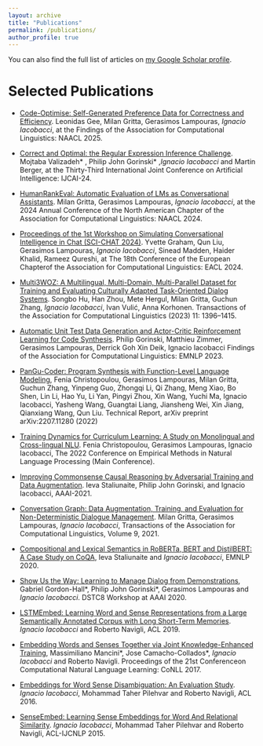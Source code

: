```yaml
---
layout: archive
title: "Publications"
permalink: /publications/
author_profile: true
---
```


You can also find the full list of articles on [my Google Scholar profile](https://scholar.google.com/citations?user=zOmsu9EAAAAJ).


Selected Publications
======

* [Code-Optimise: Self-Generated Preference Data for Correctness and Efficiency](https://aclanthology.org/2025.findings-naacl.5/). Leonidas Gee, Milan Gritta, Gerasimos Lampouras, *Ignacio Iacobacci*, at the Findings of the Association for Computational Linguistics: NAACL 2025.

* [Correct and Optimal: the Regular Expression Inference Challenge](https://www.ijcai.org/proceedings/2024/717). Mojtaba Valizadeh* , Philip John Gorinski* ,*Ignacio Iacobacci* and Martin Berger, at the Thirty-Third International Joint Conference on Artificial Intelligence: IJCAI-24.

* [HumanRankEval: Automatic Evaluation of LMs as Conversational Assistants](https://aclanthology.org/2024.naacl-long.456/). Milan Gritta, Gerasimos Lampouras, *Ignacio Iacobacci*, at the 2024 Annual Conference of the North American Chapter of the Association for Computational Linguistics: NAACL 2024.

* [Proceedings of the 1st Workshop on Simulating Conversational Intelligence in Chat (SCI-CHAT 2024)](https://aclanthology.org/2024.scichat-1.0/). Yvette Graham, Qun Liu, Gerasimos Lampouras, *Ignacio Iacobacci*, Sinead Madden, Haider Khalid, Rameez Qureshi, at The 18th Conference of the European Chapterof the Association for Computational Linguistics: EACL 2024.

* [Multi3WOZ: A Multilingual, Multi-Domain, Multi-Parallel Dataset for Training and Evaluating Culturally Adapted Task-Oriented Dialog Systems](https://direct.mit.edu/tacl/article/doi/10.1162/tacl_a_00609/118298). Songbo Hu, Han Zhou, Mete Hergul, Milan Gritta, Guchun Zhang, *Ignacio Iacobacci*, Ivan Vulić, Anna Korhonen. Transactions of the Association for Computational Linguistics (2023) 11: 1396–1415.

* [Automatic Unit Test Data Generation and Actor-Critic Reinforcement Learning for Code Synthesis](https://aclanthology.org/2023.findings-emnlp.28/). Philip Gorinski, Matthieu Zimmer, Gerasimos Lampouras, Derrick Goh Xin Deik, Ignacio Iacobacci Findings of the Association for Computational Linguistics: EMNLP 2023.

* [PanGu-Coder: Program Synthesis with Function-Level Language Modeling](https://arxiv.org/abs/2207.11280), Fenia Christopoulou, Gerasimos Lampouras, Milan Gritta, Guchun Zhang, Yinpeng Guo, Zhongqi Li, Qi Zhang, Meng Xiao, Bo Shen, Lin Li, Hao Yu, Li Yan, Pingyi Zhou, Xin Wang, Yuchi Ma, Ignacio Iacobacci, Yasheng Wang, Guangtai Liang, Jiansheng Wei, Xin Jiang, Qianxiang Wang, Qun Liu. Technical Report, arXiv preprint arXiv:2207.11280 (2022)

* [Training Dynamics for Curriculum Learning: A Study on Monolingual and Cross-lingual NLU](https://aclanthology.org/2022.emnlp-main.167/). Fenia Christopoulou, Gerasimos Lampouras, Ignacio Iacobacci, The 2022 Conference on Empirical Methods in Natural Language Processing (Main Conference).

* [Improving Commonsense Causal Reasoning by Adversarial Training and Data Augmentation](https://aaai.org/papers/13834-improving-commonsense-causal-reasoning-by-adversarial-training-and-data-augmentation/). Ieva Staliunaite, Philip John Gorinski, and Ignacio Iacobacci, AAAI-2021.

* [Conversation Graph: Data Augmentation, Training, and Evaluation for Non-Deterministic Dialogue Management](https://aclanthology.org/2021.tacl-1.3/). Milan Gritta, Gerasimos Lampouras, *Ignacio Iacobacci*, Transactions of the Association for Computational Linguistics, Volume 9, 2021.

* [Compositional and Lexical Semantics in RoBERTa, BERT and DistilBERT: A Case Study on CoQA](https://aclanthology.org/2020.emnlp-main.573/), Ieva Staliunaite and *Ignacio Iacobacci*, EMNLP 2020.

* [Show Us the Way: Learning to Manage Dialog from Demonstrations](https://arxiv.org/abs/2004.08114), Gabriel Gordon-Hall*, Philip John Gorinski*, Gerasimos Lampouras and *Ignacio Iacobacci*. DSTC8 Workshop at AAAI 2020.

* [LSTMEmbed: Learning Word and Sense Representations from a Large Semantically Annotated Corpus with Long Short-Term Memories](https://aclanthology.org/P19-1165/). *Ignacio Iacobacci* and Roberto Navigli, ACL 2019.

* [Embedding Words and Senses Together via Joint Knowledge-Enhanced Training](https://aclanthology.org/K17-1012/), Massimiliano Mancini*, Jose Camacho-Collados*, *Ignacio Iacobacci* and Roberto Navigli. Proceedings of the 21st Conferenceon Computational Natural Language Learning: CoNLL 2017.

* [Embeddings for Word Sense Disambiguation: An Evaluation Study](https://aclanthology.org/P16-1085/). *Ignacio Iacobacci*, Mohammad Taher Pilehvar and Roberto Navigli, ACL 2016.

* [SenseEmbed: Learning Sense Embeddings for Word And Relational Similarity](https://aclanthology.org/P15-1010/). *Ignacio Iacobacci*, Mohammad Taher Pilehvar and Roberto Navigli, ACL-IJCNLP 2015.
